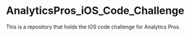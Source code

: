 # AnalyticsPros_iOS_Code_Challenge
This is a repository that holds the iOS code challenge for Analytics Pros.
